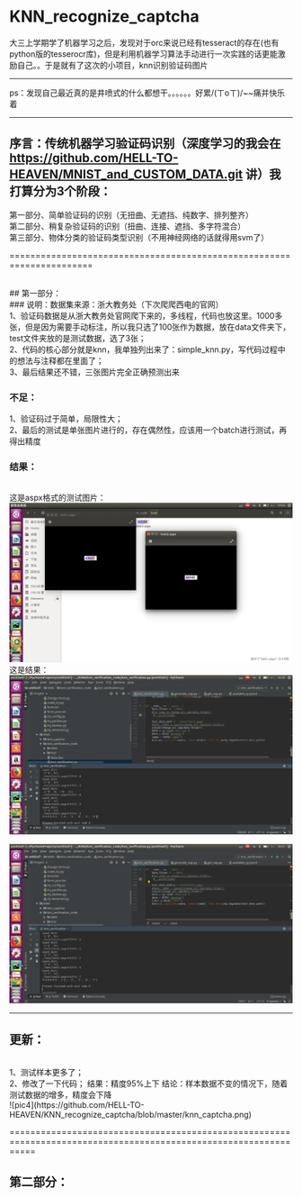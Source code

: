 # KNN_recognize_captcha
大三上学期学了机器学习之后，发现对于orc来说已经有tesseract的存在(也有python版的tesserocr库)，但是利用机器学习算法手动进行一次实践的话更能激励自己。。于是就有了这次的小项目，knn识别验证码图片
<br>
************
ps：发现自己最近真的是井喷式的什么都想干。。。。。。好累/(ㄒoㄒ)/~~痛并快乐着
*************

## 序言：传统机器学习验证码识别（深度学习的我会在 https://github.com/HELL-TO-HEAVEN/MNIST_and_CUSTOM_DATA.git 讲）我打算分为3个阶段：<br>

第一部分、简单验证码的识别（无扭曲、无遮挡、纯数字、排列整齐）<br>
第二部分、稍复杂验证码的识别（扭曲、连接、遮挡、多字符混合）<br>
第三部分、物体分类的验证码类型识别（不用神经网络的话就得用svm了）
  
======================================================================

<br>
## 第一部分：

<br>
### 说明：数据集来源：浙大教务处（下次爬爬西电的官网）
  <br>
  1、验证码数据是从浙大教务处官网爬下来的，多线程，代码也放这里。1000多张，但是因为需要手动标注，所以我只选了100张作为数据，放在data文件夹下，test文件夹放的是测试数据，选了3张；<br>
  2、代码的核心部分就是knn，我单独列出来了：simple_knn.py，写代码过程中的想法与注释都在里面了；<br>
  3、最后结果还不错，三张图片完全正确预测出来<br>
    
### 不足：
  1、验证码过于简单，局限性大；<br>
  2、最后的测试是单张图片进行的，存在偶然性，应该用一个batch进行测试，再得出精度

### 结果：
<br>这是aspx格式的测试图片：
![pic1](https://github.com/HELL-TO-HEAVEN/KNN_recognize_captcha/blob/master/test.png)
<br>
这是结果：
![pic2](https://github.com/HELL-TO-HEAVEN/KNN_recognize_captcha/blob/master/test1.png)

![pic3](https://github.com/HELL-TO-HEAVEN/KNN_recognize_captcha/blob/master/test2.png)

*****************************************************************
## 更新：
<br>
1、测试样本更多了；<br>
2、修改了一下代码；
结果：精度95%上下
结论：样本数据不变的情况下，随着测试数据的增多，精度会下降
<br>
![pic4](https://github.com/HELL-TO-HEAVEN/KNN_recognize_captcha/blob/master/knn_captcha.png)

=================================================================================================================

## 第二部分：
